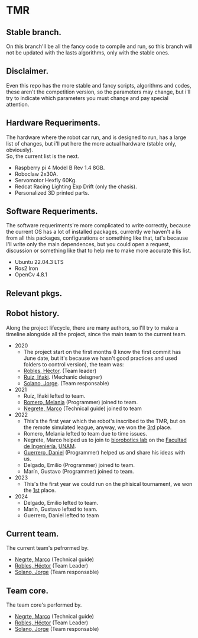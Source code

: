 # TMR

## Stable branch.
On this branch'll be all the fancy code to compile and run, so this branch will
not be updated with the lasts algorithms, only with the stable ones.

## Disclaimer.
Even this repo has the more stable and fancy scripts, algorithms and codes,
these aren't the competition version, so the parameters may change, but i'll
try to indicate which parameters you must change and pay special attention.

## Hardware Requeriments.
The hardware where the robot car run, and is designed to run, has a large list
of changes, but i'll put here the more actual hardware (stable only,
obviously).  
So, the current list is the next.  

- Raspberry pi 4 Model B Rev 1.4 8GB.
- Roboclaw 2x30A.
- Servomotor Hexfly 60Kg.
- Redcat Racing Lighting Exp Drift (only the chasis).
- Personalized 3D printed parts.

## Software Requeriments.
The software requeriments're more complicated to write correctly, because the
current OS has a lot of installed packages, currently we haven't a lis from
all this packages, configurations or something like that, tat's because I'll
write only the main dependences, but you could open a request, discussion or
something like that to help me to make more accurate this list.  

- Ubuntu 22.04.3 LTS
- Ros2 Iron
- OpenCv 4.8.1

## Relevant pkgs.

## Robot history.
Along the project lifecycle, there are many authors, so I'll try to make a
timeline alongside all the project, since the main team to the current team.  

- 2020
  - The project start on the first months (I know the first commit has June
date, but it's because we hasn't good practices and used folders to control
version), the team was:
  - [Robles, Héctor](https://github.com/Hector290601). (Team leader)
  - [Ruíz, Iñaki](https://github.com/Ricardo-Inaqui). (Mechanic deisgner)
  - [Solano, Jorge](https://github.com/jrg-sln). (Team responsable)
- 2021
  - Ruíz, Iñaki lefted to team.
  - [Romero, Melania](https://github.com/melaniaromero) (Programmer) joined
to team.
  - [Negrete, Marco](https://github.com/mnegretev) (Technical guide) joined
to team
- 2022
  - This's the first year which the robot's inscribed to the TMR, but on the
remote simulated league, anyway, we won the
[3rd](https://femexrobotica.org/tmr2022/resultados/) place.
  - Romero, Melania lefted to team due to time issues.
  - Negrete, Marco helped us to join to
[biorobotics lab](https://biorobotics.fi-p.unam.mx/es/) on the
[Facultad de Ingeniería](https://www.ingenieria.unam.mx/),
[UNAM](https://www.unam.mx/).
  - [Guerrero, Daniel](https://github.com/danguer3) (Programmer) helped us and
share his ideas with us.
  - Delgado, Emilio (Programmer) joined to team.
  - Marín, Gustavo (Programmer) joined to team.
- 2023
  - This's the first year we could run on the phisical tournament, we won the
[1st](https://femexrobotica.org/tmr2023/resultados/) place.
- 2024
  - Delgado, Emilio lefted to team.
  - Marín, Gustavo lefted to team.
  - Guerrero, Daniel lefted to team

## Current team.
The current team's pefrormed by.

- [Negrte, Marco](https://github.com/mnegretev) (Technical guide)
- [Robles, Héctor](https://github.com/Hector290601) (Team Leader)
- [Solano, Jorge](https://github.com/jrg-sln) (Team responsable)

## Team core.
The team core's performed by.

- [Negrte, Marco](https://github.com/mnegretev) (Technical guide)
- [Robles, Héctor](https://github.com/Hector290601) (Team Leader)
- [Solano, Jorge](https://github.com/jrg-sln) (Team responsable)

